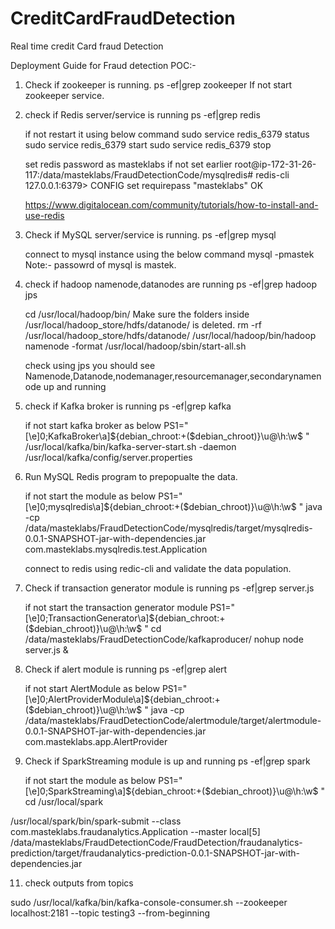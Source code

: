 # CreditCardFraudDetection
Real time credit Card fraud Detection

Deployment Guide for Fraud detection POC:-

1. Check if zookeeper is running.
	ps -ef|grep zookeeper
	If not start zookeeper service.

2. check if Redis server/service is running
	ps -ef|grep redis
	
	if not restart it using below command
	sudo service redis_6379 status
	sudo service redis_6379 start
	sudo service redis_6379 stop
	
	set redis password as masteklabs if not set earlier
	root@ip-172-31-26-117:/data/masteklabs/FraudDetectionCode/mysqlredis# redis-cli
	127.0.0.1:6379> CONFIG set requirepass "masteklabs"
	OK
	
	
	https://www.digitalocean.com/community/tutorials/how-to-install-and-use-redis

3. Check if MySQL server/service is running.
	ps -ef|grep mysql
	
	connect to mysql instance using the below command
	mysql -pmastek
	Note:- passowrd of mysql is mastek.

4. check if hadoop namenode,datanodes are running
	ps -ef|grep hadoop
	jps
	
	cd /usr/local/hadoop/bin/
	Make sure the folders inside /usr/local/hadoop_store/hdfs/datanode/ is deleted.
	rm -rf /usr/local/hadoop_store/hdfs/datanode/
	/usr/local/hadoop/bin/hadoop namenode -format
	/usr/local/hadoop/sbin/start-all.sh

	check using jps
	you should see Namenode,Datanode,nodemanager,resourcemanager,secondarynamenode up and running
	
5. check if Kafka broker is running
	ps -ef|grep kafka
	
	if not start kafka broker as below
	PS1="\[\e]0;KafkaBroker\a\]${debian_chroot:+($debian_chroot)}\u@\h:\w\$ "
	/usr/local/kafka/bin/kafka-server-start.sh -daemon /usr/local/kafka/config/server.properties
	
9.	Run MySQL Redis program to prepopualte the data.	

	if not start the module as below
	PS1="\[\e]0;mysqlredis\a\]${debian_chroot:+($debian_chroot)}\u@\h:\w\$ "
	java -cp /data/masteklabs/FraudDetectionCode/mysqlredis/target/mysqlredis-0.0.1-SNAPSHOT-jar-with-dependencies.jar com.masteklabs.mysqlredis.test.Application
	
	connect to redis using redic-cli and validate the data population.
	
	
8. Check if transaction generator module is running
	ps -ef|grep server.js
	
	if not start the transaction generator module
	PS1="\[\e]0;TransactionGenerator\a\]${debian_chroot:+($debian_chroot)}\u@\h:\w\$ "
	cd /data/masteklabs/FraudDetectionCode/kafkaproducer/
	nohup node server.js &

7. 	Check if alert module is running
	ps -ef|grep alert

	if not start AlertModule as below
	PS1="\[\e]0;AlertProviderModule\a\]${debian_chroot:+($debian_chroot)}\u@\h:\w\$ "
	java -cp /data/masteklabs/FraudDetectionCode/alertmodule/target/alertmodule-0.0.1-SNAPSHOT-jar-with-dependencies.jar com.masteklabs.app.AlertProvider

10. Check if SparkStreaming module is up and running
	ps -ef|grep spark
	
	if not start the module as below
	PS1="\[\e]0;SparkStreaming\a\]${debian_chroot:+($debian_chroot)}\u@\h:\w\$ "
	cd /usr/local/spark
	

/usr/local/spark/bin/spark-submit --class com.masteklabs.fraudanalytics.Application --master local[5] /data/masteklabs/FraudDetectionCode/FraudDetection/fraudanalytics-prediction/target/fraudanalytics-prediction-0.0.1-SNAPSHOT-jar-with-dependencies.jar

11. check outputs from topics

 sudo /usr/local/kafka/bin/kafka-console-consumer.sh --zookeeper localhost:2181 --topic testing3 --from-beginning
